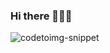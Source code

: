 ### Hi there 👋👨‍💻

![codetoimg-snippet](https://github.com/pdromoreno7/pdromoreno7/assets/72107810/9f51798a-a083-4023-bda9-1ad063ee00bc)


<!--
**pdromoreno7/pdromoreno7** is a ✨ _special_ ✨ repository because its `README.md` (this file) appears on your GitHub profile.

Here are some ideas to get you started:

- 🔭 I’m currently working on ...
- 🌱 I’m currently learning ...
- 👯 I’m looking to collaborate on ...
- 🤔 I’m looking for help with ...
- 💬 Ask me about ...
- 📫 How to reach me: ...
- 😄 Pronouns: ...
- ⚡ Fun fact: ...
-->


